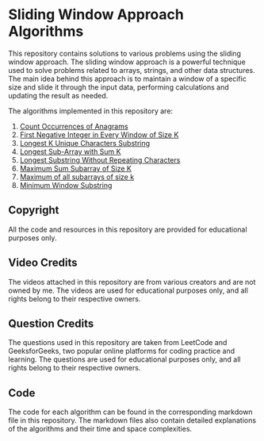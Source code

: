 # Sliding Window Approach Algorithms

This repository contains solutions to various problems using the sliding window approach. The sliding window approach is a powerful technique used to solve problems related to arrays, strings, and other data structures. The main idea behind this approach is to maintain a window of a specific size and slide it through the input data, performing calculations and updating the result as needed.

The algorithms implemented in this repository are:

1. [Count Occurrences of Anagrams](#count-occurrences-of-anagrams)
2. [First Negative Integer in Every Window of Size K](#first-negative-integer-in-every-window-of-size-k)
3. [Longest K Unique Characters Substring](#longest-k-unique-characters-substring)
4. [Longest Sub-Array with Sum K](#longest-sub-array-with-sum-k)
5. [Longest Substring Without Repeating Characters](#longest-substring-without-repeating-characters)
6. [Maximum Sum Subarray of Size K](#maximum-sum-subarray-of-size-k)
7. [Maximum of all subarrays of size k](#maximum-of-all-subarrays-of-size-k)
8. [Minimum Window Substring](#minimum-window-substring)

## Copyright

All the code and resources in this repository are provided for educational purposes only.

## Video Credits

The videos attached in this repository are from various creators and are not owned by me. The videos are used for educational purposes only, and all rights belong to their respective owners.

## Question Credits

The questions used in this repository are taken from LeetCode and GeeksforGeeks, two popular online platforms for coding practice and learning. The questions are used for educational purposes only, and all rights belong to their respective owners.

## Code
The code for each algorithm can be found in the corresponding markdown file in this repository. The markdown files also contain detailed explanations of the algorithms and their time and space complexities.


